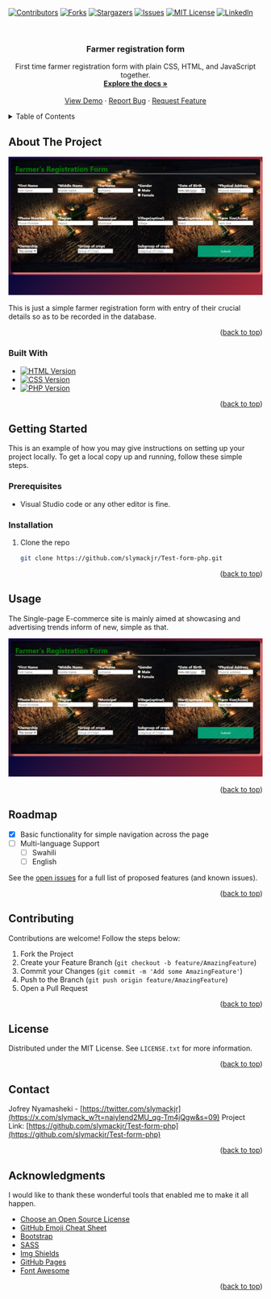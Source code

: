 <!-- Improved compatibility of back-to-top link: See: https://github.com/othneildrew/Best-README-Template/pull/73 -->
<a name="readme-top"></a>



<!-- PROJECT SHIELDS -->

[![Contributors][contributors-shield]][contributors-url]
[![Forks][forks-shield]][forks-url]
[![Stargazers][stars-shield]][stars-url]
[![Issues][issues-shield]][issues-url]
[![MIT License][license-shield]][license-url]
[![LinkedIn][linkedin-shield]][linkedin-url]



<!-- PROJECT LOGO -->
<br />
<div align="center">

  <h3 align="center">Farmer registration form</h3>

  <p align="center">
    First time farmer registration form with plain CSS, HTML, and JavaScript together.
    <br />
    <a href="https://github.com/slymackjr/Test-form-php"><strong>Explore the docs »</strong></a>
    <br />
    <br />
    <a href="https://slymackjr.github.io/Test-form-php/">View Demo</a>
    ·
    <a href="https://github.com/slymackjr/Test-form-php/issues">Report Bug</a>
    ·
    <a href="https://github.com/slymackjr/Test-form-php/issues">Request Feature</a>
  </p>
</div>



<!-- TABLE OF CONTENTS -->
<details>
  <summary>Table of Contents</summary>
  <ol>
    <li>
      <a href="#about-the-project">About The Project</a>
      <ul>
        <li><a href="#built-with">Built With</a></li>
      </ul>
    </li>
    <li>
      <a href="#getting-started">Getting Started</a>
      <ul>
        <li><a href="#prerequisites">Prerequisites</a></li>
        <li><a href="#installation">Installation</a></li>
      </ul>
    </li>
    <li><a href="#usage">Usage</a></li>
    <li><a href="#roadmap">Roadmap</a></li>
    <li><a href="#contributing">Contributing</a></li>
    <li><a href="#license">License</a></li>
    <li><a href="#contact">Contact</a></li>
    <li><a href="#acknowledgments">Acknowledgments</a></li>
  </ol>
</details>



<!-- ABOUT THE PROJECT -->
## About The Project

[![Product Name Screen Shot][product-screenshot]](https://example.com)

This is just a simple farmer registration form with entry of their crucial details so as to be recorded in the database.

<p align="right">(<a href="#readme-top">back to top</a>)</p>



### Built With

* [![HTML Version][HTML-shield]][HTML-url]
* [![CSS Version][CSS-shield]][CSS-url]
* [![PHP Version][PHP-shield]][PHP-url]


<p align="right">(<a href="#readme-top">back to top</a>)</p>



<!-- GETTING STARTED -->
## Getting Started

This is an example of how you may give instructions on setting up your project locally. To get a local copy up and running, follow these simple steps.
### Prerequisites

* Visual Studio code or any other editor is fine.

### Installation

1. Clone the repo
   ```sh
   git clone https://github.com/slymackjr/Test-form-php.git
   ```

<p align="right">(<a href="#readme-top">back to top</a>)</p>
<!-- USAGE -->   

## Usage

The Single-page E-commerce site is mainly aimed at showcasing and advertising trends inform of new, simple as that.

<div style="overflow-x: auto; white-space: nowrap;">
  <img src="screenshots/image1.png" alt="Image 1" style="display: inline-block; max-width: 100%;">
</div>

<p align="right">(<a href="#readme-top">back to top</a>)</p>



<!-- ROADMAP -->
## Roadmap

- [x] Basic functionality for simple navigation across the page
- [ ] Multi-language Support
    - [ ] Swahili
    - [ ] English

See the [open issues](https://https://github.com/slymackjr/Test-form-php/issues) for a full list of proposed features (and known issues).

<p align="right">(<a href="#readme-top">back to top</a>)</p>



<!-- CONTRIBUTING -->
## Contributing

Contributions are welcome! Follow the steps below:

1. Fork the Project
2. Create your Feature Branch (`git checkout -b feature/AmazingFeature`)
3. Commit your Changes (`git commit -m 'Add some AmazingFeature'`)
4. Push to the Branch (`git push origin feature/AmazingFeature`)
5. Open a Pull Request

<p align="right">(<a href="#readme-top">back to top</a>)</p>



<!-- LICENSE -->
## License

Distributed under the MIT License. See `LICENSE.txt` for more information.

<p align="right">(<a href="#readme-top">back to top</a>)</p>



<!-- CONTACT -->
## Contact

Jofrey Nyamasheki - [https://twitter.com/slymackjr](https://x.com/slymack_w?t=naiyIend2MU_qg-Tm4jQgw&s=09)
Project Link: [https://github.com/slymackjr/Test-form-php](https://github.com/slymackjr/Test-form-php)

<p align="right">(<a href="#readme-top">back to top</a>)</p>



<!-- ACKNOWLEDGMENTS -->
## Acknowledgments

I would like to thank these wonderful tools that enabled me to make it all happen.

* [Choose an Open Source License](https://choosealicense.com)
* [GitHub Emoji Cheat Sheet](https://www.webpagefx.com/tools/emoji-cheat-sheet)
* [Bootstrap](https://getbootstrap.com/)
* [SASS](https://sass-lang.com/)
* [Img Shields](https://shields.io)
* [GitHub Pages](https://pages.github.com)
* [Font Awesome](https://fontawesome.com)

<p align="right">(<a href="#readme-top">back to top</a>)</p>



<!-- MARKDOWN LINKS & IMAGES -->
<!-- https://www.markdownguide.org/basic-syntax/#reference-style-links -->
[contributors-shield]: https://img.shields.io/github/contributors/slymackjr/Test-form-php.svg?style=for-the-badge&color=4EA94B
[contributors-url]: https://github.com/slymackjr/Test-form-php/graphs/contributors
[forks-shield]: https://img.shields.io/github/forks/slymackjr/Test-form-php.svg?style=for-the-badge
[forks-url]: https://github.com/slymackjr/Test-form-php/network/members
[stars-shield]: https://img.shields.io/github/stars/slymackjr/Test-form-php.svg?style=for-the-badge
[stars-url]: https://github.com/slymackjr/Test-form-php/stargazers
[issues-shield]: https://img.shields.io/github/issues/slymackjr/Test-form-php.svg?style=for-the-badge
[issues-url]: https://github.com/slymackjr/Test-form-php/issues
[license-shield]: https://img.shields.io/github/license/slymackjr/Test-form-php.svg?style=for-the-badge
[license-url]: https://github.com/slymackjr/Test-form-php/blob/master/LICENSE.txt
[linkedin-shield]: https://img.shields.io/badge/-LinkedIn-black.svg?style=for-the-badge&logo=linkedin&colorB=555
[linkedin-url]: https://www.linkedin.com/in/jofrey-nyamasheki-9bb8781ab?utm_source=share&utm_campaign=share_via&utm_content=profile&utm_medium=android_app
[product-screenshot]: screenshots/image1.png
[Laravel.com]: https://img.shields.io/badge/Laravel-FF2D20?style=for-the-badge&logo=laravel&logoColor=white
[Laravel-url]: https://laravel.com
[Bootstrap.com]: https://img.shields.io/badge/Bootstrap-563D7C?style=for-the-badge&logo=bootstrap&logoColor=white
[Bootstrap-url]: https://getbootstrap.com
[Sass-shield]: https://img.shields.io/badge/Sass-v1.47.0-CC6699?style=for-the-badge&logo=sass&logoColor=white
[Sass-url]: https://sass-lang.com/
[HTML-shield]: https://img.shields.io/badge/HTML-v5-4EA94B?style=for-the-badge&logo=html5&logoColor=white
[HTML-url]: https://developer.mozilla.org/en-US/docs/Web/HTML
[PHP-shield]: https://img.shields.io/badge/PHP-v8.0-777BB4?style=for-the-badge&logo=php&logoColor=white
[PHP-url]: https://www.php.net/
[CSS-shield]: https://img.shields.io/badge/CSS-v3-1572B6?style=for-the-badge&logo=css3&logoColor=white
[CSS-url]: https://developer.mozilla.org/en-US/docs/Web/CSS
[JavaScript-shield]: https://img.shields.io/badge/JavaScript-ES6-F7DF1E?style=for-the-badge&logo=javascript&logoColor=black
[JavaScript-url]: https://developer.mozilla.org/en-US/docs/Web/JavaScript


